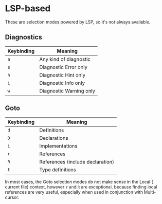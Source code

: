 # LSP-based

These are selection modes powered by LSP, so it's not always available.

## Diagnostics

| Keybinding | Meaning                 |
| ---------- | ----------------------- |
| `a`        | Any kind of diagnostic  |
| `e`        | Diagnostic Error only   |
| `h`        | Diagnostic Hint only    |
| `i`        | Diagnostic Info only    |
| `w`        | Diagnostic Warning only |

## Goto

| Keybinding | Meaning                          |
| ---------- | -------------------------------- |
| `d`        | Definitions                      |
| `D`        | Declarations                     |
| `i`        | Implementations                  |
| `r`        | References                       |
| `R`        | References (include declaration) |
| `t`        | Type definitions                 |

In most cases, the Goto selection modes do not make sense in the Local (
current file) context, however `r` and `R` are exceptional, because finding
local references are very useful, especially when used in conjunction with Multi-cursor.
